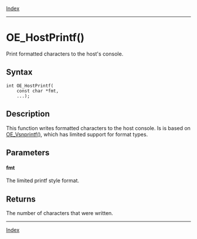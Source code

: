 [Index](index.md)

---
# OE_HostPrintf()

Print formatted characters to the host's console.

## Syntax

    int OE_HostPrintf(
        const char *fmt,
        ...);
## Description 

This function writes formatted characters to the host console. Is is based on [OE_Vsnprintf()](enclave_8h_a6b091c1631b6fcd1826c4e7eaac12f0a_1a6b091c1631b6fcd1826c4e7eaac12f0a.md), which has limited support for format types.



## Parameters

#### fmt

The limited printf style format.

## Returns

The number of characters that were written.

---
[Index](index.md)

